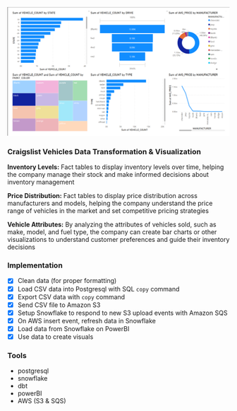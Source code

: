 ![visuals screenshot](./screenshot.png)
### Craigslist Vehicles Data Transformation & Visualization

**Inventory Levels:** Fact tables to display inventory levels over time, helping the company manage their stock and make informed decisions about inventory management

**Price Distribution:** Fact tables to display price distribution across manufacturers and models, helping the company understand the price range of vehicles in the market and set competitive pricing strategies

**Vehicle Attributes:** By analyzing the attributes of vehicles sold, such as make, model, and fuel type, the company can create bar charts or other visualizations to understand customer preferences and guide their inventory decisions

### Implementation

- [x] Clean data (for proper formatting)   
- [x] Load CSV data into Postgresql with SQL `copy` command
- [x] Export CSV data with `copy` command
- [x] Send CSV file to Amazon S3
- [x] Setup Snowflake to respond to new S3 upload events with Amazon SQS
- [x] On AWS insert event, refresh data in Snowflake
- [x] Load data from Snowflake on PowerBI
- [x] Use data to create visuals

### Tools

- postgresql
- snowflake
- dbt
- powerBI
- AWS (S3 & SQS)

